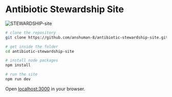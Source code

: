 # Antibiotic Stewardship Site

![STEWARDSHIP-site](https://github.com/anshuman-8/antibiotic-stewardship-site/assets/90995338/753654c8-8ff0-4fee-9205-1835c0d24e4e)

```bash
# clone the repository
git clone https://github.com/anshuman-8/antibiotic-stewardship-site.git

# get inside the folder
cd antibiotic-stewardship-site

# install node packages
npm install

# run the site
npm run dev
```
Open [localhost:3000](http://localhost:3000) in your browser.